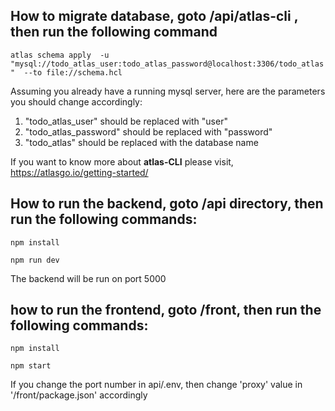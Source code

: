 ## How to migrate database, goto  /api/atlas-cli , then run the following command

``` atlas schema apply  -u "mysql://todo_atlas_user:todo_atlas_password@localhost:3306/todo_atlas"  --to file://schema.hcl ```


Assuming you already have a running mysql server, here are the parameters you should change accordingly:
1. "todo_atlas_user" should be replaced with "user"
2. "todo_atlas_password" should be replaced with "password"
3. "todo_atlas" should be replaced with the database name

If you want to know more about **atlas-CLI** please visit, https://atlasgo.io/getting-started/ 

## How to run the backend, goto /api directory, then run the following commands:

``` npm install ```

``` npm run dev ```

The backend will be run on port 5000

## how to run the frontend, goto /front, then run the following commands:

``` npm install ```

```npm start ```

If you change the port number in api/.env, then change 'proxy' value in '/front/package.json' accordingly
